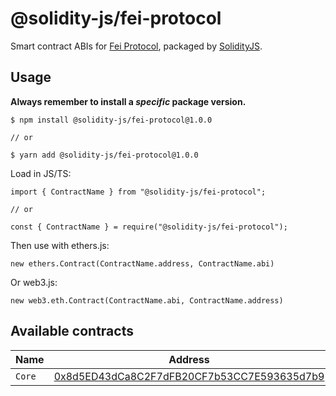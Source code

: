 # @solidity-js/fei-protocol

Smart contract ABIs for [Fei Protocol](https://fei.money/), packaged by [SolidityJS](https://github.com/solidity-js).

## Usage

**Always remember to install a _specific_ package version.**

    $ npm install @solidity-js/fei-protocol@1.0.0

    // or

    $ yarn add @solidity-js/fei-protocol@1.0.0

Load in JS/TS:

    import { ContractName } from "@solidity-js/fei-protocol";

    // or

    const { ContractName } = require("@solidity-js/fei-protocol");

Then use with ethers.js:

    new ethers.Contract(ContractName.address, ContractName.abi)

Or web3.js:

    new web3.eth.Contract(ContractName.abi, ContractName.address)


## Available contracts

| Name | Address |
| ---- | ------- |
| `Core` | [0x8d5ED43dCa8C2F7dFB20CF7b53CC7E593635d7b9](https://etherscan.com/address/0x8d5ED43dCa8C2F7dFB20CF7b53CC7E593635d7b9) || `Tribe` | [0xc7283b66Eb1EB5FB86327f08e1B5816b0720212B](https://etherscan.com/address/0xc7283b66Eb1EB5FB86327f08e1B5816b0720212B) || `FeiDAO` | [0xE087F94c3081e1832dC7a22B48c6f2b5fAaE579B](https://etherscan.com/address/0xE087F94c3081e1832dC7a22B48c6f2b5fAaE579B) || `FeiDAOTimelock` | [0x639572471f2f318464dc01066a56867130e45E25](https://etherscan.com/address/0x639572471f2f318464dc01066a56867130e45E25) || `Fei` | [0x956F47F50A910163D8BF957Cf5846D573E7f87CA](https://etherscan.com/address/0x956F47F50A910163D8BF957Cf5846D573E7f87CA) || `UniswapIncentive` | [0xfe5b6c2a87A976dCe20130c423C679f4d6044cD7](https://etherscan.com/address/0xfe5b6c2a87A976dCe20130c423C679f4d6044cD7) || `EthBondingCurve` | [0xe1578B4a32Eaefcd563a9E6d0dc02a4213f673B7](https://etherscan.com/address/0xe1578B4a32Eaefcd563a9E6d0dc02a4213f673B7) || `EthUniswapPCVDeposit` | [0x5d6446880fcd004c851ea8920a628c70ca101117](https://etherscan.com/address/0x5d6446880fcd004c851ea8920a628c70ca101117) || `EthUniswapPCVController` | [0x0760dfe09bd6d04d0df9a60c51f01ecedceb5132](https://etherscan.com/address/0x0760dfe09bd6d04d0df9a60c51f01ecedceb5132) || `UniswapOracle` | [0x087F35bd241e41Fc28E43f0E8C58d283DD55bD65](https://etherscan.com/address/0x087F35bd241e41Fc28E43f0E8C58d283DD55bD65) || `BondingCurveOracle` | [0x89714d3AC9149426219a3568543200D1964101C4](https://etherscan.com/address/0x89714d3AC9149426219a3568543200D1964101C4) || `FeiRewardsDistributor` | [0xEf1a94AF192A88859EAF3F3D8C1B9705542174C5](https://etherscan.com/address/0xEf1a94AF192A88859EAF3F3D8C1B9705542174C5) || `FeiStakingRewards` | [0x18305DaAe09Ea2F4D51fAa33318be5978D251aBd](https://etherscan.com/address/0x18305DaAe09Ea2F4D51fAa33318be5978D251aBd) || `GenesisGroup` | [0xBFfB152b9392e38CdDc275D818a3Db7FE364596b](https://etherscan.com/address/0xBFfB152b9392e38CdDc275D818a3Db7FE364596b) || `FeiRouter` | [0x9271D303b57c204636C38Df0eD339b18Bf98f909](https://etherscan.com/address/0x9271D303b57c204636C38Df0eD339b18Bf98f909) || `EthReserveStabilizer` | [0xa08A721dFB595753FFf335636674D76C455B275C](https://etherscan.com/address/0xa08A721dFB595753FFf335636674D76C455B275C) || `EthPCVDripper` | [0xDa079A280FC3e33Eb11A78708B369D5Ca2da54fE](https://etherscan.com/address/0xDa079A280FC3e33Eb11A78708B369D5Ca2da54fE) || `RatioPCVController` | [0xfC1aD6eb84351597cD3b9B65179633697d65B920](https://etherscan.com/address/0xfC1aD6eb84351597cD3b9B65179633697d65B920) || `EthPCVDepositAdapter` | [0xB72dDeD4Fa321e093E2083B596404A56ffC5b574](https://etherscan.com/address/0xB72dDeD4Fa321e093E2083B596404A56ffC5b574) |
